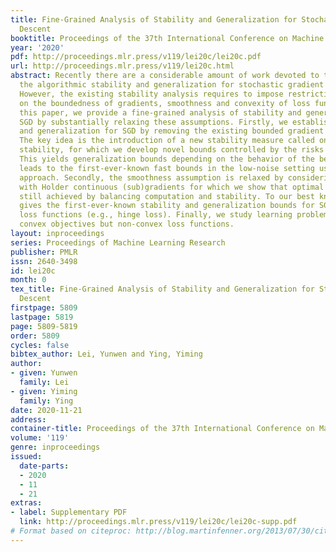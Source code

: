 ```yaml
---
title: Fine-Grained Analysis of Stability and Generalization for Stochastic Gradient
  Descent
booktitle: Proceedings of the 37th International Conference on Machine Learning
year: '2020'
pdf: http://proceedings.mlr.press/v119/lei20c/lei20c.pdf
url: http://proceedings.mlr.press/v119/lei20c.html
abstract: Recently there are a considerable amount of work devoted to the study of
  the algorithmic stability and generalization for stochastic gradient descent (SGD).
  However, the existing stability analysis requires to impose restrictive assumptions
  on the boundedness of gradients, smoothness and convexity of loss functions. In
  this paper, we provide a fine-grained analysis of stability and generalization for
  SGD by substantially relaxing these assumptions. Firstly, we establish stability
  and generalization for SGD by removing the existing bounded gradient assumptions.
  The key idea is the introduction of a new stability measure called on-average model
  stability, for which we develop novel bounds controlled by the risks of SGD iterates.
  This yields generalization bounds depending on the behavior of the best model, and
  leads to the first-ever-known fast bounds in the low-noise setting using stability
  approach. Secondly, the smoothness assumption is relaxed by considering loss functions
  with Holder continuous (sub)gradients for which we show that optimal bounds are
  still achieved by balancing computation and stability. To our best knowledge, this
  gives the first-ever-known stability and generalization bounds for SGD with non-smooth
  loss functions (e.g., hinge loss). Finally, we study learning problems with (strongly)
  convex objectives but non-convex loss functions.
layout: inproceedings
series: Proceedings of Machine Learning Research
publisher: PMLR
issn: 2640-3498
id: lei20c
month: 0
tex_title: Fine-Grained Analysis of Stability and Generalization for Stochastic Gradient
  Descent
firstpage: 5809
lastpage: 5819
page: 5809-5819
order: 5809
cycles: false
bibtex_author: Lei, Yunwen and Ying, Yiming
author:
- given: Yunwen
  family: Lei
- given: Yiming
  family: Ying
date: 2020-11-21
address: 
container-title: Proceedings of the 37th International Conference on Machine Learning
volume: '119'
genre: inproceedings
issued:
  date-parts:
  - 2020
  - 11
  - 21
extras:
- label: Supplementary PDF
  link: http://proceedings.mlr.press/v119/lei20c/lei20c-supp.pdf
# Format based on citeproc: http://blog.martinfenner.org/2013/07/30/citeproc-yaml-for-bibliographies/
---
```

